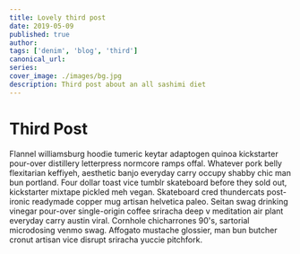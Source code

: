 ```yaml
---
title: Lovely third post
date: 2019-05-09
published: true
author:
tags: ['denim', 'blog', 'third']
canonical_url:
series:
cover_image: ./images/bg.jpg
description: Third post about an all sashimi diet
---
```


# Third Post

Flannel williamsburg hoodie tumeric keytar adaptogen quinoa kickstarter pour-over distillery letterpress normcore ramps offal. Whatever pork belly flexitarian keffiyeh, aesthetic banjo everyday carry occupy shabby chic man bun portland. Four dollar toast vice tumblr skateboard before they sold out, kickstarter mixtape pickled meh vegan. Skateboard cred thundercats post-ironic readymade copper mug artisan helvetica paleo. Seitan swag drinking vinegar pour-over single-origin coffee sriracha deep v meditation air plant everyday carry austin viral. Cornhole chicharrones 90's, sartorial microdosing venmo swag. Affogato mustache glossier, man bun butcher cronut artisan vice disrupt sriracha yuccie pitchfork.